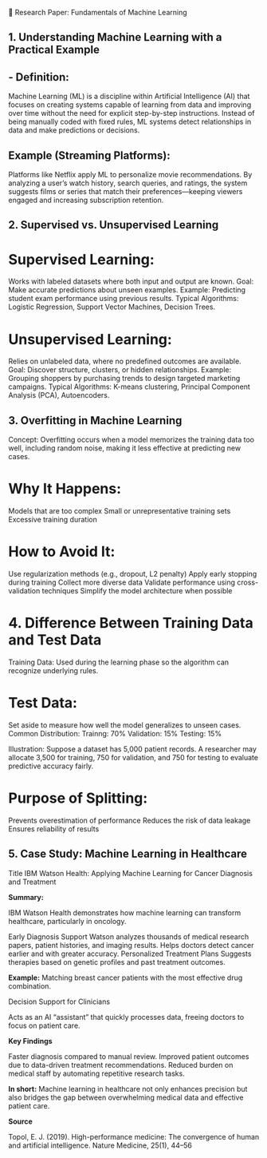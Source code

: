 📘 Research Paper: Fundamentals of Machine Learning

## 1. Understanding Machine Learning with a Practical Example

## - Definition:
Machine Learning (ML) is a discipline within Artificial Intelligence (AI) that focuses on creating systems capable of learning from data and improving over time without the need for explicit step-by-step instructions. Instead of being manually coded with fixed rules, ML systems detect relationships in data and make predictions or decisions.

## Example (Streaming Platforms):
Platforms like Netflix apply ML to personalize movie recommendations. By analyzing a user’s watch history, search queries, and ratings, the system suggests films or series that match their preferences—keeping viewers engaged and increasing subscription retention.

## 2. Supervised vs. Unsupervised Learning

# Supervised Learning:
Works with labeled datasets where both input and output are known.
Goal: Make accurate predictions about unseen examples.
Example: Predicting student exam performance using previous results.
Typical Algorithms: Logistic Regression, Support Vector Machines, Decision Trees.

# Unsupervised Learning:
Relies on unlabeled data, where no predefined outcomes are available.
Goal: Discover structure, clusters, or hidden relationships.
Example: Grouping shoppers by purchasing trends to design targeted marketing campaigns.
Typical Algorithms: K-means clustering, Principal Component Analysis (PCA), Autoencoders.

## 3. Overfitting in Machine Learning
Concept:
Overfitting occurs when a model memorizes the training data too well, including random noise, making it less effective at predicting new cases.
# Why It Happens:
Models that are too complex
Small or unrepresentative training sets
Excessive training duration

# How to Avoid It:
Use regularization methods (e.g., dropout, L2 penalty)
Apply early stopping during training
Collect more diverse data
Validate performance using cross-validation techniques
Simplify the model architecture when possible

# 4. Difference Between Training Data and Test Data

Training Data: Used during the learning phase so the algorithm can recognize underlying rules.
# Test Data:
 Set aside to measure how well the model generalizes to unseen cases.
Common Distribution:
Trainng: 70%
Validation: 15%
Testing: 15%

Illustration: Suppose a dataset has 5,000 patient records. A researcher may allocate 3,500 for training, 750 for validation, and 750 for testing to evaluate predictive accuracy fairly.

# Purpose of Splitting:
Prevents overestimation of performance
Reduces the risk of data leakage
Ensures reliability of results

## 5. Case Study: Machine Learning in Healthcare
Title
IBM Watson Health: Applying Machine Learning for Cancer Diagnosis and Treatment

**Summary:**

IBM Watson Health demonstrates how machine learning can transform healthcare, particularly in oncology.

Early Diagnosis Support
Watson analyzes thousands of medical research papers, patient histories, and imaging results.
Helps doctors detect cancer earlier and with greater accuracy.
Personalized Treatment Plans
Suggests therapies based on genetic profiles and past treatment outcomes.

**Example:** Matching breast cancer patients with the most effective drug combination.

Decision Support for Clinicians

Acts as an AI “assistant” that quickly processes data, freeing doctors to focus on patient care.

**Key Findings**

Faster diagnosis compared to manual review.
Improved patient outcomes due to data-driven treatment recommendations.
Reduced burden on medical staff by automating repetitive research tasks.

 **In short:** Machine learning in healthcare not only enhances precision but also bridges the gap between overwhelming medical data and effective patient care.

**Source**

Topol, E. J. (2019). High-performance medicine: The convergence of human and artificial intelligence. Nature Medicine, 25(1), 44–56



























